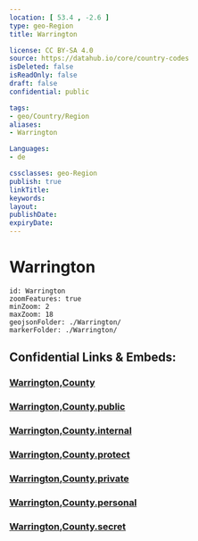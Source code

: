 ```yaml
---
location: [ 53.4 , -2.6 ] 
type: geo-Region
title: Warrington

license: CC BY-SA 4.0
source: https://datahub.io/core/country-codes
isDeleted: false
isReadOnly: false
draft: false
confidential: public

tags:
- geo/Country/Region
aliases:
- Warrington

Languages:
- de

cssclasses: geo-Region
publish: true
linkTitle: 
keywords: 
layout: 
publishDate: 
expiryDate: 
---
```


# Warrington

```leaflet
id: Warrington
zoomFeatures: true 
minZoom: 2 
maxZoom: 18
geojsonFolder: ./Warrington/
markerFolder: ./Warrington/
```


## Confidential Links & Embeds: 

### [Warrington,County](/_Standards/Earth/Continent/Europe/Europe~North/UK/England/Regions~England/North_West_England/Warrington,County.md) 

### [Warrington,County.public](/_public/Earth/Continent/Europe/Europe~North/UK/England/Regions~England/North_West_England/Warrington,County.public.md) 

### [Warrington,County.internal](/_internal/Earth/Continent/Europe/Europe~North/UK/England/Regions~England/North_West_England/Warrington,County.internal.md) 

### [Warrington,County.protect](/_protect/Earth/Continent/Europe/Europe~North/UK/England/Regions~England/North_West_England/Warrington,County.protect.md) 

### [Warrington,County.private](/_private/Earth/Continent/Europe/Europe~North/UK/England/Regions~England/North_West_England/Warrington,County.private.md) 

### [Warrington,County.personal](/_personal/Earth/Continent/Europe/Europe~North/UK/England/Regions~England/North_West_England/Warrington,County.personal.md) 

### [Warrington,County.secret](/_secret/Earth/Continent/Europe/Europe~North/UK/England/Regions~England/North_West_England/Warrington,County.secret.md)

